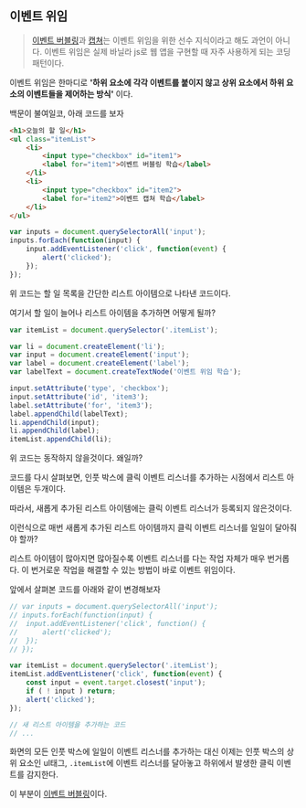 ## 이벤트 위임

> [이벤트 버블링](./EventBubbling.md)과 [캡쳐](EventCapture.md)는 이벤트 위임을 위한 선수 지식이라고 해도 과언이 아니다. 이벤트 위임은 실제 바닐라 js로 웹 앱을 구현할 때 자주 사용하게 되는 코딩 패턴이다.

이벤트 위임은 한마디로 **'하위 요소에 각각 이벤트를 붙이지 않고 상위 요소에서 하위 요소의 이벤트들을 제어하는 방식'** 이다.

백문이 불여일코, 아래 코드를 보자

```html
<h1>오늘의 할 일</h1>
<ul class="itemList">
	<li>
		<input type="checkbox" id="item1">
		<label for="item1">이벤트 버블링 학습</label>
	</li>
	<li>
		<input type="checkbox" id="item2">
		<label for="item2">이벤트 캡쳐 학습</label>
	</li>
</ul>
```

```js
var inputs = document.querySelectorAll('input');
inputs.forEach(function(input) {
	input.addEventListener('click', function(event) {
		alert('clicked');
	});
});
```

위 코드는 할 일 목록을 간단한 리스트 아이템으로 나타낸 코드이다.

여기서 할 일이 늘어나 리스트 아이템을 추가하면 어떻게 될까?

```js
var itemList = document.querySelector('.itemList');

var li = document.createElement('li');
var input = document.createElement('input');
var label = document.createElement('label');
var labelText = document.createTextNode('이벤트 위임 학습');

input.setAttribute('type', 'checkbox');
input.setAttribute('id', 'item3');
label.setAttribute('for', 'item3');
label.appendChild(labelText);
li.appendChild(input);
li.appendChild(label);
itemList.appendChild(li);
```

위 코드는 동작하지 않을것이다. 왜일까?

코드를 다시 살펴보면, 인풋 박스에 클릭 이벤트 리스너를 추가하는 시점에서 리스트 아이템은 두개이다.

따라서, 새롭게 추가된 리스트 아이템에는 클릭 이벤트 리스너가 등록되지 않은것이다.

이런식으로 매번 새롭게 추가된 리스트 아이템까지 클릭 이벤트 리스너를 일일이 달아줘야 할까?

리스트 아이템이 많아지면 많아질수록 이벤트 리스너를 다는 작업 자체가 매우 번거롭다. 이 번거로운 작업을 해결할 수 있는 방법이 바로 이벤트 위임이다.

앞에서 살펴본 코드를 아래와 같이 변경해보자

```js
// var inputs = document.querySelectorAll('input');
// inputs.forEach(function(input) {
// 	input.addEventListener('click', function() {
// 		alert('clicked');
// 	});
// });

var itemList = document.querySelector('.itemList');
itemList.addEventListener('click', function(event) {
    const input = event.target.closest('input');
    if ( ! input ) return;
	alert('clicked');
});

// 새 리스트 아이템을 추가하는 코드
// ...
```

화면의 모든 인풋 박스에 일일이 이벤트 리스너를 추가하는 대신 이제는 인풋 박스의 상위 요소인 ul태그, `.itemList`에 이벤트 리스너를 달아놓고 하위에서 발생한 클릭 이벤트를 감지한다.

이 부분이 [이벤트 버블링](./EventBubbling.md)이다.